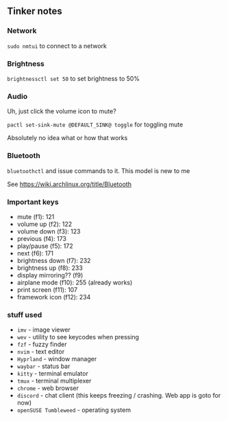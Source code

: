 ## Tinker notes

### Network

`sudo nmtui` to connect to a network

### Brightness

`brightnessctl set 50` to set brightness to 50%

### Audio

Uh, just click the volume icon to mute?

`pactl set-sink-mute @DEFAULT_SINK@ toggle` for toggling mute

Absolutely no idea what or how that works

### Bluetooth

`bluetoothctl` and issue commands to it. This model is new to me

See https://wiki.archlinux.org/title/Bluetooth

### Important keys

- mute (f1): 121
- volume up (f2): 122
- volume down (f3): 123
- previous (f4): 173
- play/pause (f5): 172
- next (f6): 171
- brightness down (f7): 232
- brightness up (f8): 233
- display mirroring?? (f9)
- airplane mode (f10): 255 (already works)
- print screen (f11): 107
- framework icon (f12): 234

### stuff used

* `imv` - image viewer
* `wev` - utility to see keycodes when pressing
* `fzf` - fuzzy finder
* `nvim` - text editor
* `Hyprland` - window manager
* `waybar` - status bar
* `kitty` - terminal emulator
* `tmux` - terminal multiplexer
* `chrome` - web browser
* `discord` - chat client (this keeps freezing / crashing. Web app is goto for now)
* `openSUSE Tumbleweed` - operating system

